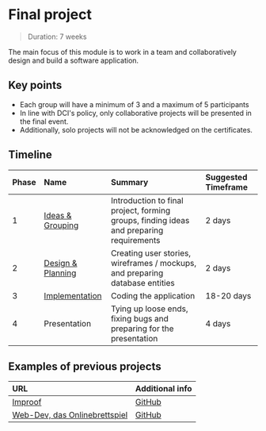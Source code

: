 # Final project

> Duration: 7 weeks

The main focus of this module is to work in a team and collaboratively design and build a software application.

## Key points

- Each group will have a minimum of 3 and a maximum of 5 participants
- In line with DCI's policy, only collaborative projects will be presented in the final event. 
- Additionally, solo projects will not be acknowledged on the certificates.

## Timeline

| Phase | Name                                    | Summary                                                                                 | Suggested Timeframe |
| ----- | :-------------------------------------- | :-------------------------------------------------------------------------------------- | :------------------ |
| 1     | [Ideas & Grouping](./PHASE_1/README.md) | Introduction to final project, forming groups, finding ideas and preparing requirements | 2 days              |
| 2     | [Design & Planning](./PHASE_2/README.md)| Creating user stories, wireframes / mockups, and preparing database entities            | 2 days              |
| 3     | [Implementation](./PHASE_3/README.md)   | Coding the application                                                                  | 18-20 days          |
| 4     | Presentation                            | Tying up loose ends, fixing bugs and preparing for the presentation                     | 4 days              |

## Examples of previous projects

| URL                                                                                     | Additional info                                               |
| :-------------------------------------------------------------------------------------- | :------------------------------------------------------------ |
| [Improof](https://improof.info/)                                                        | [GitHub](https://github.com/BreffJaun/improof-FE)             |
| [Web-Dev, das Onlinebrettspiel](https://webdev-onlinebrettspiel-frontend.onrender.com/) | [GitHub](https://github.com/fbw35-AbschlussprojektBrettspiel) |
